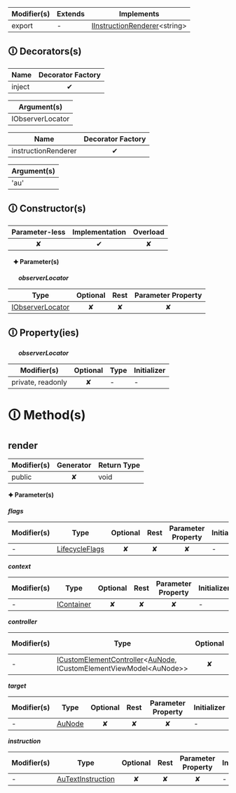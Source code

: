 | Modifier(s)                            | Extends                      | Implements                                    |
|----------------------------------------|------------------------------|-----------------------------------------------|
| export | - | [IInstructionRenderer](https://hamedfathi.gitbook.io/aurelia-2-doc-api/runtime/interface/renderer/iinstructionrenderer)&lt;string&gt; |

## &#128712; Decorators(s)

| Name       | Decorator Factory                        |
|------------|:----------------------------------------:|
| inject | ✔  |

| Argument(s)                                           |
|-------------------------------------------------------|
| IObserverLocator  |

| Name       | Decorator Factory                        |
|------------|:----------------------------------------:|
| instructionRenderer | ✔  |

| Argument(s)                                           |
|-------------------------------------------------------|
| 'au'  |

## &#128712; Constructor(s)

| Parameter-less                         | Implementation                          | Overload                          |
|:--------------------------------------:|:---------------------------------------:|:---------------------------------:|
| ✘ | ✔ | ✘ |

&nbsp;&nbsp; **&#128966; Parameter(s)**

&nbsp;&nbsp;&nbsp;&nbsp;&nbsp; _**observerLocator**_

| Type                        | Optional                           | Rest                          | Parameter Property                          |
|-----------------------------|:----------------------------------:|:-----------------------------:|:-------------------------------------------:|
| [IObserverLocator](https://hamedfathi.gitbook.io/aurelia-2-doc-api/runtime/observation/interface/observer-locator/iobserverlocator) | ✘  | ✘ | ✘ |

## &#128712; Property(ies)

&nbsp;&nbsp;&nbsp;&nbsp;&nbsp; _**observerLocator**_

| Modifier(s)                               | Optional                           | Type                        | Initializer                       |
|-------------------------------------------|:----------------------------------:|-----------------------------|-----------------------------------|
| private, readonly | ✘ | - | - |

# &#128712; Method(s)

## render

| Modifier(s)                              | Generator                          | Return Type                       |
|------------------------------------------|:----------------------------------:|-----------------------------------|
| public | ✘ | void |

**&#128966; Parameter(s)**

_**flags**_

| Modifier(s)                              | Type                        | Optional                           | Rest                          | Parameter Property                          | Initializer                       |
|------------------------------------------|-----------------------------|:----------------------------------:|:-----------------------------:|:-------------------------------------------:|-----------------------------------|
| - | [LifecycleFlags](https://hamedfathi.gitbook.io/aurelia-2-doc-api/runtime/enum/flags/lifecycleflags) | ✘  | ✘ | ✘ | - |

_**context**_

| Modifier(s)                              | Type                        | Optional                           | Rest                          | Parameter Property                          | Initializer                       |
|------------------------------------------|-----------------------------|:----------------------------------:|:-----------------------------:|:-------------------------------------------:|-----------------------------------|
| - | [IContainer](https://hamedfathi.gitbook.io/aurelia-2-doc-api/kernel/interface/di/icontainer) | ✘  | ✘ | ✘ | - |

_**controller**_

| Modifier(s)                              | Type                        | Optional                           | Rest                          | Parameter Property                          | Initializer                       |
|------------------------------------------|-----------------------------|:----------------------------------:|:-----------------------------:|:-------------------------------------------:|-----------------------------------|
| - | [ICustomElementController](https://hamedfathi.gitbook.io/aurelia-2-doc-api/runtime/interface/lifecycle/icustomelementcontroller)&lt;[AuNode](https://hamedfathi.gitbook.io/aurelia-2-doc-api/testing/class/au-dom/aunode), ICustomElementViewModel&lt;AuNode&gt;&gt; | ✘  | ✘ | ✘ | - |

_**target**_

| Modifier(s)                              | Type                        | Optional                           | Rest                          | Parameter Property                          | Initializer                       |
|------------------------------------------|-----------------------------|:----------------------------------:|:-----------------------------:|:-------------------------------------------:|-----------------------------------|
| - | [AuNode](https://hamedfathi.gitbook.io/aurelia-2-doc-api/testing/class/au-dom/aunode) | ✘  | ✘ | ✘ | - |

_**instruction**_

| Modifier(s)                              | Type                        | Optional                           | Rest                          | Parameter Property                          | Initializer                       |
|------------------------------------------|-----------------------------|:----------------------------------:|:-----------------------------:|:-------------------------------------------:|-----------------------------------|
| - | [AuTextInstruction](https://hamedfathi.gitbook.io/aurelia-2-doc-api/testing/class/au-dom/autextinstruction) | ✘  | ✘ | ✘ | - |
